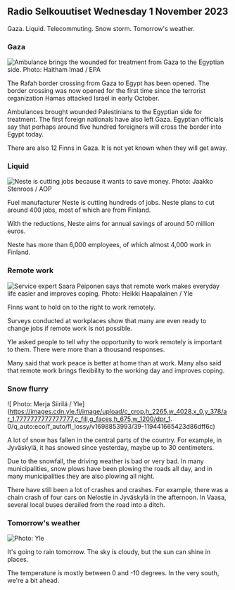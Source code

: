 ## Radio Selkouutiset Wednesday 1 November 2023

Gaza. Liquid. Telecommuting. Snow storm. Tomorrow's weather.

### Gaza

![Ambulance brings the wounded for treatment from Gaza to the Egyptian side. Photo: Haitham Imad / EPA](https://images.cdn.yle.fi/image/upload/c_crop,h_2821,w_5016,x_0,y_744/ar_1.7777777777777777,c_fill,g_faces,h_675,w_1200/dpr_1.0/q_auto:eco/f_auto/fl_lossy/v1698852282/39-1194530654258b7aaf7a)

The Rafah border crossing from Gaza to Egypt has been opened. The border crossing was now opened for the first time since the terrorist organization Hamas attacked Israel in early October.

Ambulances brought wounded Palestinians to the Egyptian side for treatment. The first foreign nationals have also left Gaza. Egyptian officials say that perhaps around five hundred foreigners will cross the border into Egypt today.

There are also 12 Finns in Gaza. It is not yet known when they will get away.

### Liquid

![Neste is cutting jobs because it wants to save money. Photo: Jaakko Stenroos / AOP](https://images.cdn.yle.fi/image/upload/c_crop,h_2611,w_4643,x_0,y_483/ar_1.7777777777777777,c_fill,g_faces,h_675,w_1200/dpr_1.0/q_auto:eco/f_auto/fl_lossy/v1698838481/39-1191437653a0928a0b5b)

Fuel manufacturer Neste is cutting hundreds of jobs. Neste plans to cut around 400 jobs, most of which are from Finland.

With the reductions, Neste aims for annual savings of around 50 million euros.

Neste has more than 6,000 employees, of which almost 4,000 work in Finland.

### Remote work

![Service expert Saara Peiponen says that remote work makes everyday life easier and improves coping. Photo: Heikki Haapalainen / Yle](https://images.cdn.yle.fi/image/upload/c_crop,h_2988,w_5312,x_16,y_569/ar_1.7777777777777777,c_fill,g_faces,h_675,w_1200/dpr_1.0/q_auto:eco/f_auto/fl_lossy/v1698754242/39-11936826540ed9ea44a0)

Finns want to hold on to the right to work remotely.

Surveys conducted at workplaces show that many are even ready to change jobs if remote work is not possible.

Yle asked people to tell why the opportunity to work remotely is important to them. There were more than a thousand responses.

Many said that work peace is better at home than at work. Many also said that remote work brings flexibility to the working day and improves coping.

### Snow flurry

![ Photo: Merja Siirilä / Yle](https://images.cdn.yle.fi/image/upload/c_crop,h_2265,w_4028,x_0,y_378/ar_1.7777777777777777,c_fill,g_faces,h_675,w_1200/dpr_1. 0/q_auto:eco/f_auto/fl_lossy/v1698853993/39-119441665423d86dff6c)

A lot of snow has fallen in the central parts of the country. For example, in Jyväskylä, it has snowed since yesterday, maybe up to 30 centimeters.

Due to the snowfall, the driving weather is bad or very bad. In many municipalities, snow plows have been plowing the roads all day, and in many municipalities they are also plowing all night.

There have still been a lot of crashes and crashes. For example, there was a chain crash of four cars on Nelostie in Jyväskylä in the afternoon. In Vaasa, several local buses derailed from the road into a ditch.

### Tomorrow's weather

![ Photo: Yle](https://images.cdn.yle.fi/image/upload/c_crop,h_1080,w_1919,x_0,y_0/ar_1.7777777777777777,c_fill,g_faces,h_675,w_1200/dpr_1.0/q_auto:eco/f_auto/fl_lossy/v1698848166/39-119453865425d62868a1)

It's going to rain tomorrow. The sky is cloudy, but the sun can shine in places.

The temperature is mostly between 0 and -10 degrees. In the very south, we're a bit ahead.
